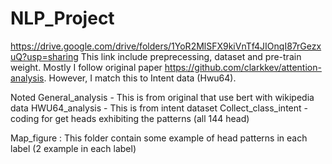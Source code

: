 # NLP_Project

https://drive.google.com/drive/folders/1YoR2MlSFX9kiVnTf4JIOnqI87rGezxuQ?usp=sharing
This link include preprecessing, dataset and pre-train weight. Mostly I follow original paper https://github.com/clarkkev/attention-analysis. However, I match this to Intent data (Hwu64).

Noted 
General_analysis - This is from original that use bert with wikipedia data 
HWU64_analysis - This is from intent dataset
Collect_class_intent - coding for get heads exhibiting the patterns (all 144 head)

Map_figure : This folder contain some example of head patterns in each label (2 example in each label)
